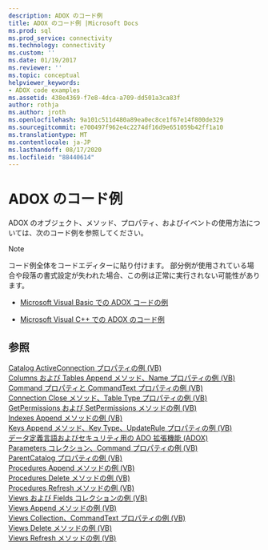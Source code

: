 ```yaml
---
description: ADOX のコード例
title: ADOX のコード例 |Microsoft Docs
ms.prod: sql
ms.prod_service: connectivity
ms.technology: connectivity
ms.custom: ''
ms.date: 01/19/2017
ms.reviewer: ''
ms.topic: conceptual
helpviewer_keywords:
- ADOX code examples
ms.assetid: 438e4369-f7e8-4dca-a709-dd501a3ca83f
author: rothja
ms.author: jroth
ms.openlocfilehash: 9a101c511d480a89ea0ec8ce1f67e14f800de329
ms.sourcegitcommit: e700497f962e4c2274df16d9e651059b42ff1a10
ms.translationtype: MT
ms.contentlocale: ja-JP
ms.lasthandoff: 08/17/2020
ms.locfileid: "88440614"
---
```

# <a name="adox-code-examples"></a>ADOX のコード例
ADOX のオブジェクト、メソッド、プロパティ、およびイベントの使用方法については、次のコード例を参照してください。  
  
> [!NOTE]
>  コード例全体をコードエディターに貼り付けます。 部分例が使用されている場合や段落の書式設定が失われた場合、この例は正常に実行されない可能性があります。  
  
-   [Microsoft Visual Basic での ADOX コードの例](../../../ado/reference/adox-api/adox-code-examples-in-microsoft-visual-basic.md)  
  
-   [Microsoft Visual C++ での ADOX のコード例](../../../ado/reference/adox-api/adox-code-examples-in-microsoft-visual-c.md)  
  
## <a name="see-also"></a>参照  
 [Catalog ActiveConnection プロパティの例 (VB)](../../../ado/reference/adox-api/catalog-activeconnection-property-example-vb.md)   
 [Columns および Tables Append メソッド、Name プロパティの例 (VB)](../../../ado/reference/adox-api/columns-and-tables-append-methods-name-property-example-vb.md)   
 [Command プロパティと CommandText プロパティの例 (VB)](../../../ado/reference/adox-api/command-and-commandtext-properties-example-vb.md)   
 [Connection Close メソッド、Table Type プロパティの例 (VB)](../../../ado/reference/adox-api/connection-close-method-table-type-property-example-vb.md)   
 [GetPermissions および SetPermissions メソッドの例 (VB)](../../../ado/reference/adox-api/getpermissions-and-setpermissions-methods-example-vb.md)   
 [Indexes Append メソッドの例 (VB)](../../../ado/reference/adox-api/indexes-append-method-example-vb.md)   
 [Keys Append メソッド、Key Type、UpdateRule プロパティの例 (VB)](../../../ado/reference/adox-api/keys-append-method-key-type-relatedcolumn-relatedtable-example-vb.md)   
 [データ定義言語およびセキュリティ用の ADO 拡張機能 (ADOX)](../../../ado/guide/extensions/ado-extensions-for-data-definition-language-and-security-adox.md)   
 [Parameters コレクション、Command プロパティの例 (VB)](../../../ado/reference/adox-api/parameters-collection-command-property-example-vb.md)   
 [ParentCatalog プロパティの例 (VB)](../../../ado/reference/adox-api/parentcatalog-property-example-vb.md)   
 [Procedures Append メソッドの例 (VB)](../../../ado/reference/adox-api/procedures-append-method-example-vb.md)   
 [Procedures Delete メソッドの例 (VB)](../../../ado/reference/adox-api/procedures-delete-method-example-vb.md)   
 [Procedures Refresh メソッドの例 (VB)](../../../ado/reference/adox-api/procedures-refresh-method-example-vb.md)   
 [Views および Fields コレクションの例 (VB)](../../../ado/reference/adox-api/views-and-fields-collections-example-vb.md)   
 [Views Append メソッドの例 (VB)](../../../ado/reference/adox-api/views-append-method-example-vb.md)   
 [Views Collection、CommandText プロパティの例 (VB)](../../../ado/reference/adox-api/views-collection-commandtext-property-example-vb.md)   
 [Views Delete メソッドの例 (VB)](../../../ado/reference/adox-api/views-delete-method-example-vb.md)   
 [Views Refresh メソッドの例 (VB)](../../../ado/reference/adox-api/views-refresh-method-example-vb.md)

